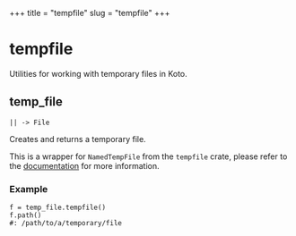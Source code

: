 +++
title = "tempfile"
slug = "tempfile"
+++

# tempfile

Utilities for working with temporary files in Koto.

## temp_file

````kototype
|| -> File
````

Creates and returns a temporary file.

This is a wrapper for `NamedTempFile` from the `tempfile` crate, please refer to
the [documentation][crate-docs] for more information.

### Example

````koto
f = temp_file.tempfile()
f.path()
#: /path/to/a/temporary/file
````

[crate-docs]: https://docs.rs/tempfile/latest/tempfile/struct.NamedTempFile.html